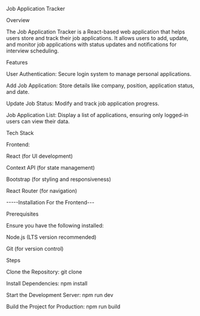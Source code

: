 Job Application Tracker

Overview

The Job Application Tracker is a React-based web application that helps users store and track their job applications. It allows users to add, update, and monitor job applications with status updates and notifications for interview scheduling.

Features

User Authentication: Secure login system to manage personal applications.

Add Job Application: Store details like company, position, application status, and date.

Update Job Status: Modify and track job application progress.

Job Application List: Display a list of applications, ensuring only logged-in users can view their data.


Tech Stack

Frontend:

React (for UI development)

Context API (for state management)

Bootstrap (for styling and responsiveness)

React Router (for navigation)


-----Installation For the Frontend---

Prerequisites

Ensure you have the following installed:

Node.js (LTS version recommended)

Git (for version control)

Steps

Clone the Repository: git clone 

Install Dependencies: npm install 

Start the Development Server: npm run dev

Build the Project for Production: npm run build
